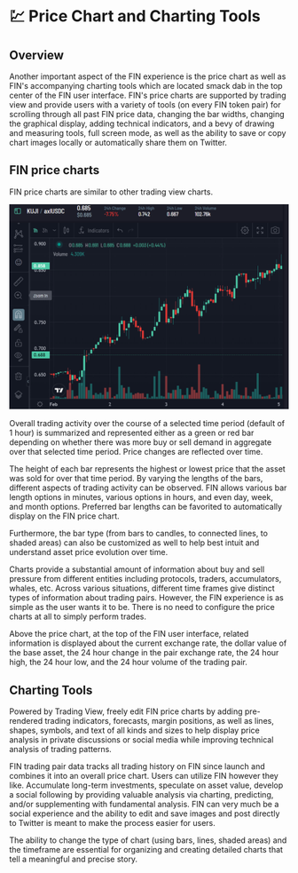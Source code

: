 # 💹 Price Chart and Charting Tools

## Overview

Another important aspect of the FIN experience is the price chart as well as FIN's accompanying charting tools which are located smack dab in the top center of the FIN user interface. FIN's price charts are supported by trading view and provide users with a variety of tools (on every FIN token pair) for scrolling through all past FIN price data, changing the bar widths, changing the graphical display, adding technical indicators, and a bevy of drawing and measuring tools, full screen mode, as well as the ability to save or copy chart images locally or automatically share them on Twitter.&#x20;

## FIN price charts

FIN price charts are similar to other trading view charts.

&#x20;                                     ![](<../../../.gitbook/assets/image (12).png>)

Overall trading activity over the course of a selected time period (default of 1 hour) is summarized and represented either as a green or red bar depending on whether there was more buy or sell demand in aggregate over that selected time period. Price changes are reflected over time.

The height of each bar represents the highest or lowest price that the asset was sold for over that time period. By varying the lengths of the bars, different aspects of trading activity can be observed. FIN allows various bar length options in minutes, various options in hours, and even day, week, and month options. Preferred bar lengths can be favorited to automatically display on the FIN price chart.

Furthermore, the bar type (from bars to candles, to connected lines, to shaded areas) can also be customized as well to help best intuit and understand asset price evolution over time.

Charts provide a substantial amount of information about buy and sell pressure from different entities including protocols, traders, accumulators, whales, etc. Across various situations, different time frames give distinct types of information about trading pairs. However, the FIN experience is as simple as the user wants it to be. There is no need to configure the price charts at all to simply perform trades.

Above the price chart, at the top of the FIN user interface, related information is displayed about the current exchange rate, the dollar value of the base asset, the 24 hour change in the pair exchange rate, the 24 hour high, the 24 hour low, and the 24 hour volume of the trading pair.&#x20;

## Charting Tools

Powered by Trading View, freely edit FIN price charts by adding pre-rendered trading indicators, forecasts, margin positions, as well as lines, shapes, symbols, and text of all kinds and sizes to help display price analysis in private discussions or social media while improving technical analysis of trading patterns.&#x20;

FIN trading pair data tracks all trading history on FIN since launch and combines it into an overall price chart. Users can utilize FIN however they like. Accumulate long-term investments, speculate on asset value, develop a social following by providing valuable analysis via charting, predicting, and/or supplementing with fundamental analysis. FIN can very much be a social experience and the ability to edit and save images and post directly to Twitter is meant to make the process easier for users.&#x20;

The ability to change the type of chart (using bars, lines, shaded areas) and the timeframe are essential for organizing and creating detailed charts that tell a meaningful and precise story.&#x20;



